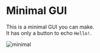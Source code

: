 # Minimal GUI
This is a minimal GUI you can make.<br>
It has only a button to echo `Hello!`.<br>

![minimal](https://user-images.githubusercontent.com/69258547/166092954-21dac225-07f8-43d2-b1d7-6df7c59625e6.png)